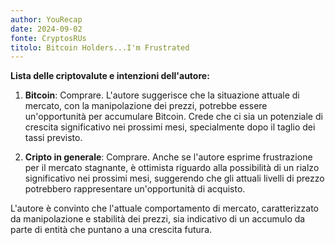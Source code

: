 ```yaml
---
author: YouRecap
date: 2024-09-02
fonte: CryptosRUs
titolo: Bitcoin Holders...I'm Frustrated
---
```


**Lista delle criptovalute e intenzioni dell'autore:**

1. **Bitcoin**: Comprare. L'autore suggerisce che la situazione attuale di mercato, con la manipolazione dei prezzi, potrebbe essere un'opportunità per accumulare Bitcoin. Crede che ci sia un potenziale di crescita significativo nei prossimi mesi, specialmente dopo il taglio dei tassi previsto.

2. **Cripto in generale**: Comprare. Anche se l'autore esprime frustrazione per il mercato stagnante, è ottimista riguardo alla possibilità di un rialzo significativo nei prossimi mesi, suggerendo che gli attuali livelli di prezzo potrebbero rappresentare un'opportunità di acquisto.

L'autore è convinto che l'attuale comportamento di mercato, caratterizzato da manipolazione e stabilità dei prezzi, sia indicativo di un accumulo da parte di entità che puntano a una crescita futura.
